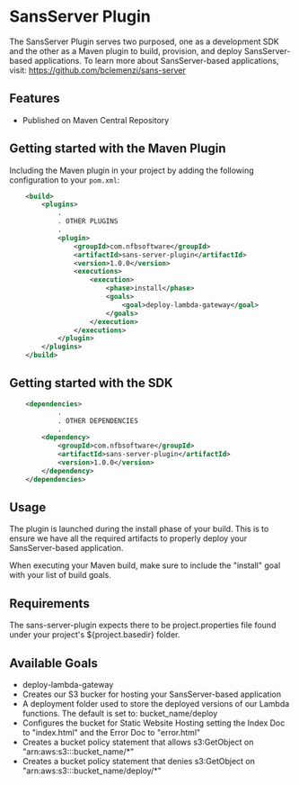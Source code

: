 # SansServer Plugin
The SansServer Plugin serves two purposed, one as a development SDK and the other as a Maven plugin to build, provision, and deploy SansServer-based applications.  To learn more about SansServer-based applications, visit:  https://github.com/bclemenzi/sans-server

Features
--------

  * Published on Maven Central Repository
  
Getting started with the Maven Plugin
---------------
Including the Maven plugin in your project by adding the following configuration to your `pom.xml`:

```xml
	<build>
		<plugins>
			.
			. OTHER PLUGINS
			.
			<plugin>
                <groupId>com.nfbsoftware</groupId>
				<artifactId>sans-server-plugin</artifactId>
				<version>1.0.0</version>
                <executions>
                    <execution>
                        <phase>install</phase>
                        <goals>
                        	<goal>deploy-lambda-gateway</goal>
                        </goals>
                    </execution>
                </executions>
            </plugin>
		</plugins>
	</build>
```

Getting started with the SDK
---------------
```xml
	<dependencies>
			.
			. OTHER DEPENDENCIES
			.
		<dependency>
			<groupId>com.nfbsoftware</groupId>
			<artifactId>sans-server-plugin</artifactId>
			<version>1.0.0</version>
		</dependency>
	</dependencies>
```


Usage
--------
The plugin is launched during the install phase of your build.  This is to ensure we have all the required artifacts to properly deploy your SansServer-based application.  

When executing your Maven build, make sure to include the "install" goal with your list of build goals.

Requirements
--------
The sans-server-plugin expects there to be project.properties file found under your project's ${project.basedir} folder.

Available Goals
--------
 * deploy-lambda-gateway
  * Creates our S3 bucker for hosting your SansServer-based application
  * A deployment folder used to store the deployed versions of our Lambda functions.  The default is set to:  bucket_name/deploy
  * Configures the bucket for Static Website Hosting setting the Index Doc to "index.html" and the Error Doc to "error.html"
  * Creates a bucket policy statement that allows s3:GetObject on "arn:aws:s3:::bucket_name/*"
  * Creates a bucket policy statement that denies s3:GetObject on "arn:aws:s3:::bucket_name/deploy/*"
  
  